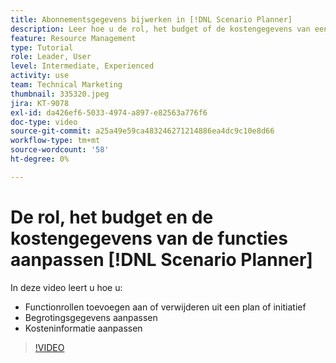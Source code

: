 ```yaml
---
title: Abonnementsgegevens bijwerken in [!DNL Scenario Planner]
description: Leer hoe u de rol, het budget of de kostengegevens van een baan wijzigt of bijwerkt nadat u een abonnement of initiatief hebt gemaakt in het dialoogvenster [!DNL Scenario Planner].
feature: Resource Management
type: Tutorial
role: Leader, User
level: Intermediate, Experienced
activity: use
team: Technical Marketing
thumbnail: 335320.jpeg
jira: KT-9078
exl-id: da426ef6-5033-4974-a897-e82563a776f6
doc-type: video
source-git-commit: a25a49e59ca483246271214886ea4dc9c10e8d66
workflow-type: tm+mt
source-wordcount: '58'
ht-degree: 0%

---
```


# De rol, het budget en de kostengegevens van de functies aanpassen [!DNL Scenario Planner]

In deze video leert u hoe u:

* Functionrollen toevoegen aan of verwijderen uit een plan of initiatief
* Begrotingsgegevens aanpassen
* Kosteninformatie aanpassen

>[!VIDEO](https://video.tv.adobe.com/v/335320/?quality=12&learn=on)

